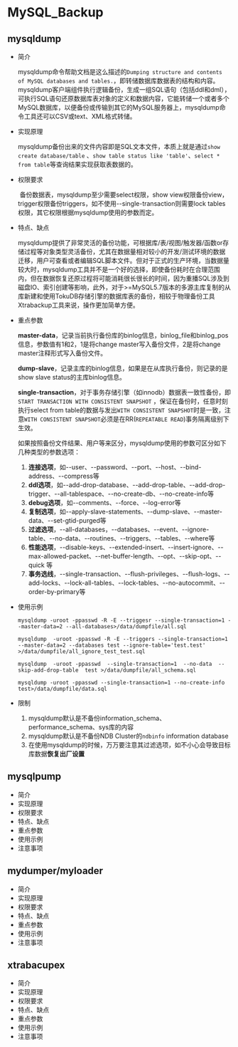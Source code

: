 # 			MySQL_Backup

## mysqldump

- 简介

  ​	mysqldump命令帮助文档是这么描述的`Dumping structure and contents of MySQL databases and tables.`，即转储数据库数据表的结构和内容。mysqldump客户端组件执行逻辑备份，生成一组SQL语句（包括ddl和dml），可执行SQL语句还原数据库表对象的定义和数据内容，它能转储一个或者多个MySQL数据库，以便备份或传输到其它的MySQL服务器上，mysqldump命令工具还可以CSV或text、XML格式转储。

- 实现原理

  ​	mysqldump备份出来的文件内容即是SQL文本文件，本质上就是通过`show create database/table` 、`show table status like 'table'`、`select * from table`等查询结果实现获取表数据的。

- 权限要求

  ​	备份数据表，mysqldump至少需要select权限，show view权限备份view，trigger权限备份triggers，如不使用--single-transaction则需要lock tables权限，其它权限根据mysqldump使用的参数而定。

- 特点、缺点

  ​	mysqldump提供了非常灵活的备份功能，可根据库/表/视图/触发器/函数or存储过程等对象类型灵活备份，尤其在数据量相对较小的开发/测试环境的数据迁移，用户可查看或者编辑SQL脚本文件。但对于正式的生产环境，当数据量较大时，mysqldump工具并不是一个好的选择，即使备份耗时在合理范围内，但在数据恢复还原过程将可能消耗很长很长的时间，因为重播SQL涉及到磁盘IO、索引创建等影响，此外，对于>=MySQL5.7版本的多源主库复制的从库新建和使用TokuDB存储引擎的数据库表的备份，相较于物理备份工具Xtrabackup工具来说，操作更加简单方便。

- 重点参数

  **master-data**，记录当前执行备份库的binlog信息，binlog_file和binlog_pos信息，参数值有1和2，1是将change master写入备份文件，2是将change master注释形式写入备份文件。

  **dump-slave**，记录主库的binlog信息，如果是在从库执行备份，则记录的是show slave status的主库binlog信息。

  **single-transaction**，对于事务存储引擎（如innodb）数据表一致性备份，即`START TRANSACTION WITH CONSISTENT SNAPSHOT` ，保证在备份时，任意时刻执行select from table的数据与发出`WITH CONSISTENT SNAPSHOT`时是一致，注意`WITH CONSISTENT SNAPSHOT`必须是在RR(`REPEATABLE READ`)事务隔离级别下生效。

   	如果按照备份文件结果、用户等来区分，mysqldump使用的参数可区分如下几种类型的参数选项：

  	1. **连接选项**，如--user、--password、--port、--host、--bind-address、--compress等
   	2. **ddl选项**，如--add-drop-database、--add-drop-table、--add-drop-trigger、--all-tablespace、--no-create-db、--no-create-info等
   	3. **debug选项**，如--comments、--force、--log-error等
   	4. **复制选项**，如--apply-slave-statements、--dump-slave、--master-data、--set-gtid-purged等
   	5. **过滤选项**，--all-databases，--databases、--event、--ignore-table、--no-data、--routines、--triggers、--tables、--where等
   	6. **性能选项**，--disable-keys、--extended-insert、--insert-ignore、--max-allowed-packet、--net-buffer-length、--opt、--skip-opt、--quick 等
   	7. **事务选线**，--single-transaction、--flush-privileges、--flush-logs、--add-locks、--lock-all-tables、--lock-tables、--no-autocommit、--order-by-primary等

- 使用示例

  `mysqldump -uroot -ppasswd -R -E --triggesr --single-transaction=1 --master-data=2 --all-databases>/data/dumpfile/all.sql`

  `mysqldump  -uroot -ppasswd -R -E --triggers --single-transaction=1 --master-data=2 --databases test --ignore-table='test.test'  >/data/dumpfile/all_ignore_test_test.sql`

  `mysqldump  -uroot -ppasswd  --single-transaction=1  --no-data  --skip-add-drop-table  test >/data/dumpfile/all_schema.sql`

  `mysqldump -uroot -ppasswd --single-transaction=1 --no-create-info test>/data/dumpfile/data.sql`

- 限制

  1. mysqldump默认是不备份information_schema、performance_schema、sys库的内容
  2. mysqldump默认是不备份NDB Cluster的`ndbinfo` information database
  3. 在使用mysqldump的时候，万万要注意其过滤选项，如不小心会导致目标库数据**恢复出厂设置**

## mysqlpump

- 简介
- 实现原理
- 权限要求
- 特点、缺点
- 重点参数
- 使用示例
- 注意事项

## mydumper/myloader

- 简介
- 实现原理
- 权限要求
- 特点、缺点
- 重点参数
- 使用示例
- 注意事项

## xtrabacupex

- 简介
- 实现原理
- 权限要求
- 特点、缺点
- 重点参数
- 使用示例
- 注意事项